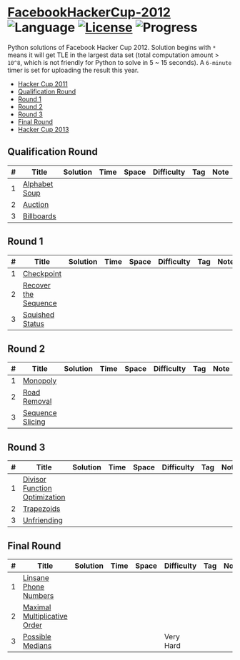 # [FacebookHackerCup-2012](https://www.facebook.com/hackercup/past_rounds/) ![Language](https://img.shields.io/badge/language-Python-orange.svg) [![License](https://img.shields.io/badge/license-CC%203.0-blue.svg)](https://creativecommons.org/licenses/by-nc/3.0/) ![Progress](https://img.shields.io/badge/progress-0%20%2F%2015-ff69b4.svg)

Python solutions of Facebook Hacker Cup 2012. Solution begins with `*` means it will get TLE in the largest data set (total computation amount > `10^8`, which is not friendly for Python to solve in 5 ~ 15 seconds). A `6-minute` timer is set for uploading the result this year.

* [Hacker Cup 2011](https://github.com/kamyu104/FacebookHackerCup-2011)
* [Qualification Round](https://github.com/kamyu104/FacebookHackerCup-2012#qualification-round)
* [Round 1](https://github.com/kamyu104/FacebookHackerCup-2012#round-1)
* [Round 2](https://github.com/kamyu104/FacebookHackerCup-2012#round-2)
* [Round 3](https://github.com/kamyu104/FacebookHackerCup-2012#round-3)
* [Final Round](https://github.com/kamyu104/FacebookHackerCup-2012#final-round)
* [Hacker Cup 2013](https://github.com/kamyu104/FacebookHackerCup-2013)

## Qualification Round
| # | Title | Solution | Time | Space | Difficulty | Tag | Note |
|---| ----- | -------- | ---- | ----- | ---------- | --- | ---- |
| 1 | [Alphabet Soup](https://www.facebook.com/hackercup/problem/341666075863455/) | | | | | | |
| 2 | [Auction](https://www.facebook.com/hackercup/problem/268598303201105/) | | | | | | |
| 3 | [Billboards](https://www.facebook.com/hackercup/problem/215823855164332/) | | | | | | |

## Round 1
| # | Title | Solution | Time | Space | Difficulty | Tag | Note |
|---| ----- | -------- | ---- | ----- | ---------- | --- | ---- |
| 1 | [Checkpoint](https://www.facebook.com/hackercup/problem/191596157517194/) | | | | | | |
| 2 | [Recover the Sequence](https://www.facebook.com/hackercup/problem/287764834605024/) | | | | | | |
| 3 | [Squished Status](https://www.facebook.com/hackercup/problem/348968131789235/) | | | | | | |

## Round 2
| # | Title | Solution | Time | Space | Difficulty | Tag | Note |
|---| ----- | -------- | ---- | ----- | ---------- | --- | ---- |
| 1 | [Monopoly](https://www.facebook.com/hackercup/problem/299871816717968/) | | | | | | |
| 2 | [Road Removal](https://www.facebook.com/hackercup/problem/278355025564990/) | | | | | | |
| 3 | [Sequence Slicing](https://www.facebook.com/hackercup/problem/317343604974808/) | | | | | | |

## Round 3
| # | Title | Solution | Time | Space | Difficulty | Tag | Note |
|---| ----- | -------- | ---- | ----- | ---------- | --- | ---- |
| 1 | [Divisor Function Optimization](https://www.facebook.com/hackercup/problem/249570461788103/) | | | | | | |
| 2 | [Trapezoids](https://www.facebook.com/hackercup/problem/182208915220500/) | | | | | | |
| 3 | [Unfriending](https://www.facebook.com/hackercup/problem/277701708952729/) | | | | | | |

## Final Round
| # | Title | Solution | Time | Space | Difficulty | Tag | Note |
|---| ----- | -------- | ---- | ----- | ---------- | --- | ---- |
| 1 | [Linsane Phone Numbers](https://www.facebook.com/hackercup/problem/259462987468531/) | | | | | | |
| 2 | [Maximal Multiplicative Order](https://www.facebook.com/hackercup/problem/127392044056821/) | | | | | | |
| 3 | [Possible Medians](https://www.facebook.com/hackercup/problem/294115787323526/) | | | | Very Hard | | |

